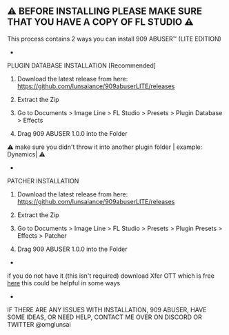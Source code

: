 ⚠️ **BEFORE INSTALLING PLEASE MAKE SURE THAT YOU HAVE A COPY OF FL STUDIO** ⚠️
-
This process contains 2 ways you can install 909 ABUSER™️ (LITE EDITION)

-

PLUGIN DATABASE INSTALLATION [Recommended]
1. Download the latest release from here: https://github.com/lunsaiance/909abuserLITE/releases

2. Extract the Zip

3. Go to Documents > Image Line > FL Studio > Presets > Plugin Database > Effects

4. Drag 909 ABUSER 1.0.0 into the Folder 

⚠️ make sure you didn't throw it into another plugin folder | example: Dynamics| ⚠️

-

PATCHER INSTALLATION
1. Download the latest release from here: https://github.com/lunsaiance/909abuserLITE/releases

2. Extract the Zip

3. Go to Documents > Image Line > FL Studio > Presets > Plugin Presets > Effects > Patcher

4. Drag 909 ABUSER 1.0.0 into the Folder 

-

if you do not have it (this isn't required) download Xfer OTT which is free [here](https://xferrecords.com/freeware) this could be helpful in some ways

-

IF THERE ARE ANY ISSUES WITH INSTALLATION, 909 ABUSER, HAVE SOME IDEAS, OR NEED HELP, CONTACT ME OVER ON DISCORD OR TWITTER @omglunsai

